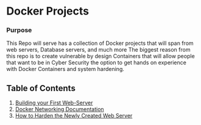 # Docker Projects
### Purpose
This Repo will serve has a collection of Docker projects that will span from web servers, Database servers, and much more
The biggest reason from this repo is to create vulnerable by design Containers that will allow people that want to be in Cyber Security
the option to get hands on experience with Docker Containers and system hardening. 

## Table of Contents
1. [Building your First Web-Server]()
2. [Docker Networking Documentation]()
3. [How to Harden the Newly Created Web Server]()